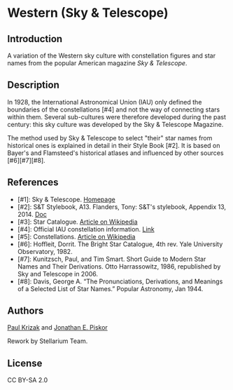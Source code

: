 # Western (Sky & Telescope)

## Introduction

A variation of the Western sky culture with constellation figures and star
names from the popular American magazine _Sky & Telescope_.

## Description

In 1928, the International Astronomical Union (IAU) only defined the boundaries
of the constellations [#4] and not the way of connecting stars within them.
Several sub-cultures were therefore developed during the past century: this sky
culture was developed by the Sky & Telescope Magazine.

The method used by Sky & Telescope to select "their" star names from historical
ones is explained in detail in their Style Book [#2]. It is based on Bayer's
and Flamsteed's historical atlases and influenced by other sources
[#6][#7][#8].

## References

 - [#1]: Sky & Telescope. [Homepage](https://www.skyandtelescope.com)
 - [#2]: S&T Stylebook, A13. Flanders, Tony: S&T's stylebook, Appendix 13, 2014. [Doc](https://fossies.org/linux/stellarium/skycultures/western_SnT/SnT_star_names.docx)
 - [#3]: Star Catalogue. [Article on Wikipedia](http://en.wikipedia.org/wiki/Star_catalogue)
 - [#4]: Official IAU constellation information. [Link](http://www.iau.org/public/constellations/)
 - [#5]: Constellations. [Article on Wikipedia](http://en.wikipedia.org/wiki/Constellation)
 - [#6]: Hoffleit, Dorrit. The Bright Star Catalogue, 4th rev. Yale University Observatory, 1982.
 - [#7]: Kunitzsch, Paul, and Tim Smart. Short Guide to Modern Star Names and Their Derivations. Otto Harrassowitz, 1986, republished by Sky and Telescope in 2006.
 - [#8]: Davis, George A. “The Pronunciations, Derivations, and Meanings of a Selected List of Star Names.” Popular Astronomy, Jan 1944.

## Authors

[Paul Krizak](mailto:paul.krizak@gmail.com) and [Jonathan E. Piskor](mailto:jonathan.e.piskor@gmail.com)

Rework by Stellarium Team.

## License

CC BY-SA 2.0
